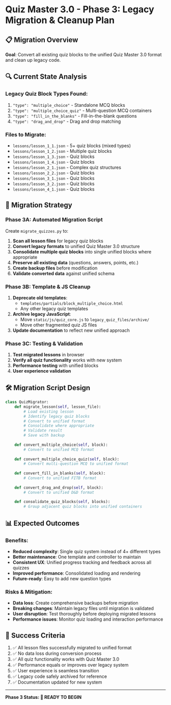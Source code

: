 # Quiz Master 3.0 - Phase 3: Legacy Migration & Cleanup Plan

## 📋 Migration Overview

**Goal**: Convert all existing quiz blocks to the unified Quiz Master 3.0 format and clean up legacy code.

## 🔍 Current State Analysis

### Legacy Quiz Block Types Found:
1. `"type": "multiple_choice"` - Standalone MCQ blocks
2. `"type": "multiple_choice_quiz"` - Multi-question MCQ containers  
3. `"type": "fill_in_the_blanks"` - Fill-in-the-blank questions
4. `"type": "drag_and_drop"` - Drag and drop matching

### Files to Migrate:
- `lessons/lesson_1_1.json` - 5+ quiz blocks (mixed types)
- `lessons/lesson_1_2.json` - Multiple quiz blocks
- `lessons/lesson_1_3.json` - Quiz blocks
- `lessons/lesson_1_4.json` - Quiz blocks  
- `lessons/lesson_2_1.json` - Complex quiz structures
- `lessons/lesson_2_2.json` - Quiz blocks
- `lessons/lesson_3_1.json` - Quiz blocks
- `lessons/lesson_3_2.json` - Quiz blocks
- `lessons/lesson_4_1.json` - Quiz blocks

## 🔄 Migration Strategy

### Phase 3A: Automated Migration Script
Create `migrate_quizzes.py` to:
1. **Scan all lesson files** for legacy quiz blocks
2. **Convert legacy formats** to unified Quiz Master 3.0 structure
3. **Consolidate multiple quiz blocks** into single unified blocks where appropriate
4. **Preserve all existing data** (questions, answers, points, etc.)
5. **Create backup files** before modification
6. **Validate converted data** against unified schema

### Phase 3B: Template & JS Cleanup  
1. **Deprecate old templates**:
   - `templates/partials/block_multiple_choice.html`
   - Any other legacy quiz templates
2. **Archive legacy JavaScript**:
   - Move `static/js/quiz_core.js` to `legacy_quiz_files/archive/`
   - Move other fragmented quiz JS files
3. **Update documentation** to reflect new unified approach

### Phase 3C: Testing & Validation
1. **Test migrated lessons** in browser
2. **Verify all quiz functionality** works with new system
3. **Performance testing** with unified blocks
4. **User experience validation**

## 🛠️ Migration Script Design

```python
class QuizMigrator:
    def migrate_lesson(self, lesson_file):
        # Load existing lesson
        # Identify legacy quiz blocks  
        # Convert to unified format
        # Consolidate where appropriate
        # Validate result
        # Save with backup
        
    def convert_multiple_choice(self, block):
        # Convert to unified MCQ format
        
    def convert_multiple_choice_quiz(self, block):  
        # Convert multi-question MCQ to unified format
        
    def convert_fill_in_blanks(self, block):
        # Convert to unified FITB format
        
    def convert_drag_and_drop(self, block):
        # Convert to unified D&D format
        
    def consolidate_quiz_blocks(self, blocks):
        # Group adjacent quiz blocks into unified containers
```

## 📊 Expected Outcomes

### Benefits:
- **Reduced complexity**: Single quiz system instead of 4+ different types
- **Better maintenance**: One template and controller to maintain
- **Consistent UX**: Unified progress tracking and feedback across all quizzes
- **Improved performance**: Consolidated loading and rendering
- **Future-ready**: Easy to add new question types

### Risks & Mitigation:
- **Data loss**: Create comprehensive backups before migration
- **Breaking changes**: Maintain legacy files until migration is validated  
- **User disruption**: Test thoroughly before deploying migrated lessons
- **Performance issues**: Monitor quiz loading and interaction performance

## 🎯 Success Criteria

1. ✅ All lesson files successfully migrated to unified format
2. ✅ No data loss during conversion process
3. ✅ All quiz functionality works with Quiz Master 3.0
4. ✅ Performance equals or improves over legacy system
5. ✅ User experience is seamless transition
6. ✅ Legacy code safely archived for reference
7. ✅ Documentation updated for new system

---

**Phase 3 Status: 🚧 READY TO BEGIN**
